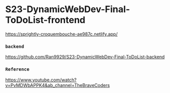 # S23-DynamicWebDev-Final-ToDoList-frontend
https://sprightly-croquembouche-ae987c.netlify.app/


### `backend`
https://github.com/Ran9929/S23-DynamicWebDev-Final-ToDoList-backend


### `Reference`
https://www.youtube.com/watch?v=PvMDWbAPPK4&ab_channel=TheBraveCoders
